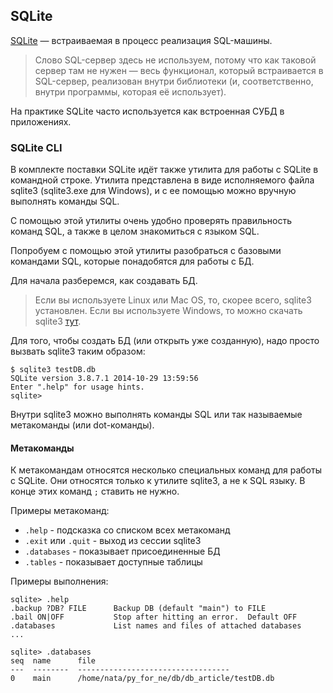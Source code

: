 ## SQLite

[SQLite](http://xgu.ru/wiki/SQLite) — встраиваемая в процесс реализация SQL-машины.

> Слово SQL-сервер здесь не используем, потому что как таковой сервер там не нужен — весь функционал, который встраивается в SQL-сервер, реализован внутри библиотеки (и, соответственно, внутри программы, которая её использует).

На практике SQLite часто используется как встроенная СУБД в приложениях.


### SQLite CLI

В комплекте поставки SQLite идёт также утилита для работы с SQLite в командной строке.
Утилита представлена в виде исполняемого файла sqlite3 (sqlite3.exe для Windows), и с ее помощью можно вручную выполнять команды SQL.

С помощью этой утилиты очень удобно проверять правильность команд SQL, а также в целом знакомиться с языком SQL.

Попробуем с помощью этой утилиты разобраться с базовыми командами SQL, которые понадобятся для работы с БД.

Для начала разберемся, как создавать БД.

> Если вы используете Linux или Mac OS, то, скорее всего, sqlite3 установлен. Если вы используете Windows, то можно скачать sqlite3 [тут](http://www.sqlite.org/download.html).

Для того, чтобы создать БД (или открыть уже созданную), надо просто вызвать sqlite3 таким образом:
```
$ sqlite3 testDB.db
SQLite version 3.8.7.1 2014-10-29 13:59:56
Enter ".help" for usage hints.
sqlite> 
```

Внутри sqlite3 можно выполнять команды SQL или так называемые метакоманды (или dot-команды).

#### Метакоманды

К метакомандам относятся несколько специальных команд для работы с SQLite.
Они относятся только к утилите sqlite3, а не к SQL языку. В конце этих команд ```;``` ставить не нужно.

Примеры метакоманд:
* ```.help``` - подсказка со списком всех метакоманд
* ```.exit``` или ```.quit``` - выход из сессии sqlite3
* ```.databases``` - показывает присоединенные БД
* ```.tables``` - показывает доступные таблицы

Примеры выполнения:
```
sqlite> .help
.backup ?DB? FILE      Backup DB (default "main") to FILE
.bail ON|OFF           Stop after hitting an error.  Default OFF
.databases             List names and files of attached databases
...

sqlite> .databases
seq  name      file                                   
---  --------  ----------------------------------
0    main      /home/nata/py_for_ne/db/db_article/testDB.db              
```

